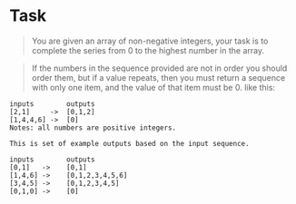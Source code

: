 # Task
> You are given an array of non-negative integers, your task is to complete the series from 0 to the highest number in the array.

 >If the numbers in the sequence provided are not in order you should order them, but if a value repeats, then you must return a sequence with only one item, and the value of that item must be 0. like this:

```
inputs        outputs
[2,1]     ->  [0,1,2]
[1,4,4,6] ->  [0]
Notes: all numbers are positive integers.

This is set of example outputs based on the input sequence.

inputs        outputs
[0,1]   ->    [0,1]
[1,4,6] ->    [0,1,2,3,4,5,6]
[3,4,5] ->    [0,1,2,3,4,5]
[0,1,0] ->    [0]
```